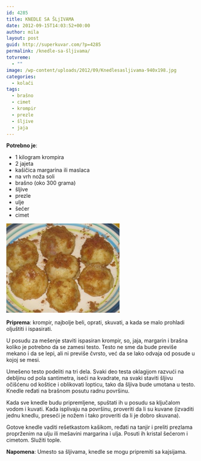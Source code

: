 ```yaml
---
id: 4285
title: KNEDLE SA ŠLjIVAMA
date: 2012-09-15T14:03:52+00:00
author: mila
layout: post
guid: http://superkuvar.com/?p=4285
permalink: /knedle-sa-šljivama/
totvreme:
  - ""
image: /wp-content/uploads/2012/09/Knedlesasljivama-940x198.jpg
categories:
  - kolači
tags:
  - brašno
  - cimet
  - krompir
  - prezle
  - šljive
  - jaja
---
```

**Potrebno je**:

  * 1 kilogram krompira
  * 2 jajeta
  * kašičica margarina ili maslaca
  * na vrh noža soli
  * brašno (oko 300 grama)
  * šljive
  * prezle
  * ulje
  * šećer
  * cimet

<img class="alignnone size-medium wp-image-4286" title="Knedlesasljivama" src="/wp-content/uploads/2012/09/Knedlesasljivama-e1347717107106-300x236.jpg" alt="" width="300" height="236" /> 

**Priprema**: krompir, najbolje beli, oprati, skuvati, a kada se malo prohladi oljuštiti i ispasirati.

U posudu za mešenje staviti ispasiran krompir, so, jaja, margarin i brašna koliko je potrebno da se zamesi testo. Testo ne sme da bude previše mekano i da se lepi, ali ni previše čvrsto, već da se lako odvaja od posude u kojoj se mesi.

Umešeno testo podeliti na tri dela. Svaki deo testa oklagijom razvući na debljinu od pola santimetra, iseći na kvadrate, na svaki staviti šljivu očišćenu od koštice i oblikovati lopticu, tako da šljiva bude umotana u testo. Knedle ređati na brašnom posutu radnu površinu.

Kada sve knedle budu pripremljene, spuštati ih u posudu sa ključalom vodom i kuvati. Kada isplivaju na površinu, proveriti da li su kuvane (izvaditi jednu knedlu, preseći je nožem i tako proveriti da li je dobro skuvana).

Gotove knedle vaditi rešetkastom kašikom, ređati na tanjir i preliti prezlama proprženim na ulju ili mešavini margarina i ulja. Posuti ih kristal šećerom i cimetom. Služiti tople.

**Napomena**:   Umesto sa šljivama, knedle se mogu pripremiti sa kajsijama.